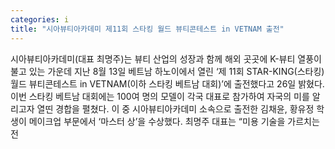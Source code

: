 ```yaml
---
categories: i
title: "시아뷰티아카데미 제11회 스타킹 월드 뷰티콘테스트 in VETNAM 출전"
---
```

시아뷰티아카데미(대표 최명주)는 뷰티 산업의 성장과 함께 해외 곳곳에 K-뷰티 열풍이 불고 있는 가운데 지난 8월 13일 베트남 하노이에서 열린 ‘제 11회 STAR-KING(스타킹) 월드 뷰티콘테스트 in VETNAM(이하 스타킹 베트남 대회)’에 출전했다고 26일 밝혔다.이번 스타킹 베트남 대회에는 100여 명의 모델이 각국 대표로 참가하여 자국의 미를 알리고자 열띤 경합을 펼쳤다. 이 중 시아뷰티아카데미 소속으로 출전한 김채윤, 황유정 학생이 메이크업 부문에서 ‘마스터 상’을 수상했다. 최명주 대표는 “미용 기술을 가르치는 전